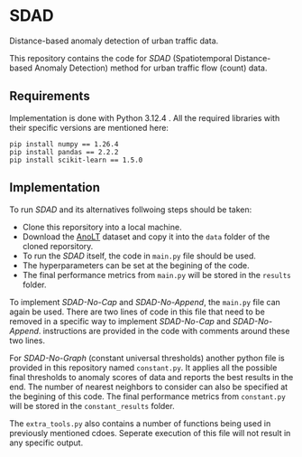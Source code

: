 # SDAD
Distance-based anomaly detection of urban traffic data.

This repository contains the code for *SDAD* (Spatiotemporal Distance-based Anomaly Detection) method for urban traffic flow (count) data.

## Requirements
Implementation is done with Python 3.12.4 . 
All the required libraries with their specific versions are mentioned here:

```
pip install numpy == 1.26.4
pip install pandas == 2.2.2
pip install scikit-learn == 1.5.0
```

## Implementation
To run *SDAD* and its alternatives follwoing steps should be taken:

- Clone this reporsitory into a local machine. 
- Download the [AnoLT](https://github.com/imaantaheri/AnoLT) dataset and copy it into the `data` folder of the cloned reporsitory.
- To run the *SDAD* itself, the code in `main.py` file should be used.
- The hyperparameters can be set at the begining of the code.
- The final performance metrics from `main.py` will be stored in the `results` folder.

To implement *SDAD-No-Cap* and *SDAD-No-Append*, the `main.py` file can again be used. 
There are two lines of code in this file that need to be removed in a specific way to implement *SDAD-No-Cap* and *SDAD-No-Append*.
instructions are provided in the code with comments around these two lines. 

For *SDAD-No-Graph* (constant universal thresholds) another python file is provided in this repository named `constant.py`. 
It applies all the possible final thresholds to anomaly scores of data and reports the best results in the end. 
The number of nearest neighbors to consider can also be specified at the begining of this code. 
The final performance metrics from `constant.py` will be stored in the `constant_results` folder.


The `extra_tools.py` also contains a number of functions being used in previously mentioned cdoes. 
Seperate execution of this file will not result in any specific output. 

